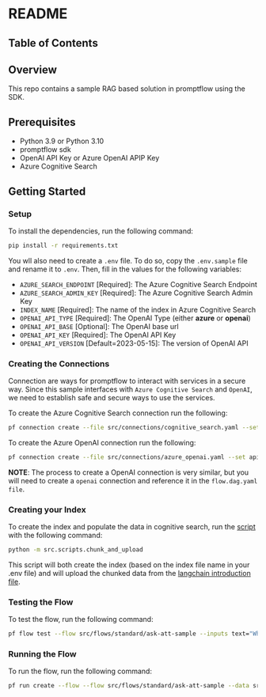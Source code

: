# README <!-- omit in toc -->

## Table of Contents <!--toc omit in  -->



## Overview

This repo contains a sample RAG based solution in promptflow using the SDK.

## Prerequisites

- Python 3.9 or Python 3.10
- promptflow sdk
- OpenAI API Key or Azure OpenAI APIP Key
- Azure Cognitive Search

## Getting Started

### Setup

To install the dependencies, run the following command:

```bash
pip install -r requirements.txt
```

You wll also need to create a `.env` file. To do so, copy the `.env.sample` file and rename it to `.env`. Then, fill in the values for the following variables:

- `AZURE_SEARCH_ENDPOINT` [Required]: The Azure Cognitive Search Endpoint
- `AZURE_SEARCH_ADMIN_KEY` [Required]: The Azure Cognitive Search Admin Key
- `INDEX_NAME` [Required]: The name of the index in Azure Cognitive Search
- `OPENAI_API_TYPE` [Required]: The OpenAI Type (either **azure** or **openai**)
- `OPENAI_API_BASE` [Optional]: The OpenAI base url
- `OPENAI_API_KEY` [Required]: The OpenAI API Key
- `OPENAI_API_VERSION` [Default=2023-05-15]: The version of OpenAI API

### Creating the Connections

Connection are ways for promptflow to interact with services in a secure way. Since this sample interfaces with `Azure Cognitive Search` and `OpenAI`, we need to establish safe and secure ways to use the services.

To create the Azure Cognitive Search connection run the following:

```bash
pf connection create --file src/connections/cognitive_search.yaml --set api_key="<your-api-key>" --set api_base="<your-search-endpoint>"
```

To create the Azure OpenAI connection run the following:

```bash
pf connection create --file src/connections/azure_openai.yaml --set api_key="<your-api-key>" --set api_base="<your-aoai-endpoint>"
```

**NOTE**: The process to create a OpenAI connection is very similar, but you will need to create a `openai` connection and reference it in the `flow.dag.yaml file`.

### Creating your Index

To create the index and populate the data in cognitive search, run the [script](./src/scripts/chunk_and_upload.py) with the following command:

```bash
python -m src.scripts.chunk_and_upload
```

This script will both create the index (based on the index file name in your .env file) and will upload the chunked data from the [langchain introduction file](./assets/langchain_introduction.html).

### Testing the Flow

To test the flow, run the following command:

```bash
pf flow test --flow src/flows/standard/ask-att-sample --inputs text="What is Langchain?"
```

### Running the Flow

To run the flow, run the following command:

```bash
pf run create --flow --flow src/flows/standard/ask-att-sample --data src/flows/standard/ask-att-sample/data.jsonl
```